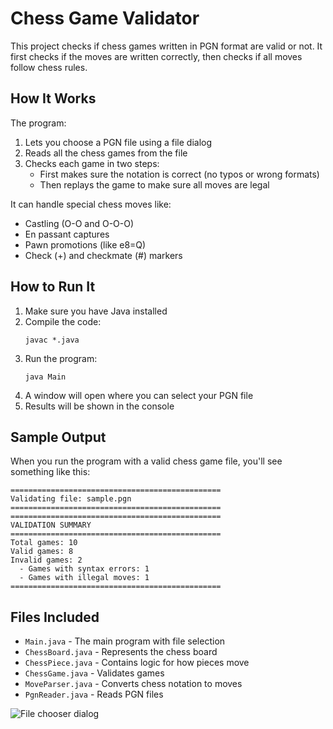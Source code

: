 # Chess Game Validator

This project checks if chess games written in PGN format are valid or not. It first checks if the moves are written correctly, then checks if all moves follow chess rules.

## How It Works

The program:
1. Lets you choose a PGN file using a file dialog
2. Reads all the chess games from the file
3. Checks each game in two steps:
    - First makes sure the notation is correct (no typos or wrong formats)
    - Then replays the game to make sure all moves are legal

It can handle special chess moves like:
- Castling (O-O and O-O-O)
- En passant captures
- Pawn promotions (like e8=Q)
- Check (+) and checkmate (#) markers

## How to Run It

1. Make sure you have Java installed
2. Compile the code:
   ```
   javac *.java
   ```
3. Run the program:
   ```
   java Main
   ```
4. A window will open where you can select your PGN file
5. Results will be shown in the console

## Sample Output

When you run the program with a valid chess game file, you'll see something like this:

```
===============================================
Validating file: sample.pgn
===============================================
===============================================
VALIDATION SUMMARY
===============================================
Total games: 10
Valid games: 8
Invalid games: 2
  - Games with syntax errors: 1
  - Games with illegal moves: 1
===============================================
```

## Files Included

- `Main.java` - The main program with file selection
- `ChessBoard.java` - Represents the chess board
- `ChessPiece.java` - Contains logic for how pieces move
- `ChessGame.java` - Validates games
- `MoveParser.java` - Converts chess notation to moves
- `PgnReader.java` - Reads PGN files

![File chooser dialog](https://github.com/user-attachments/assets/3bfe85d2-beba-43c3-be4d-508f3bb73fd4)
